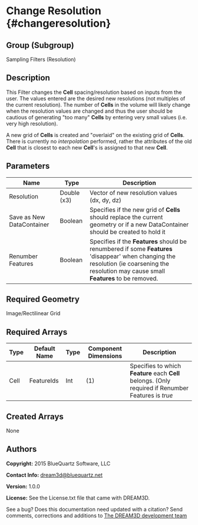 Change Resolution {#changeresolution}
======

## Group (Subgroup) ##
Sampling Filters (Resolution)

## Description ##
This Filter changes the **Cell** spacing/resolution based on inputs from the user.  The values entered are the desired new resolutions (not multiples of the current resolution).  The number of **Cells** in the volume will likely change when the resolution values are changed and thus the user should be cautious of generating "too many" **Cells** by entering very small values (i.e. very high resolution).  

A new grid of **Cells** is created and "overlaid" on the existing grid of **Cells**.  There is currently no *interpolation* performed, rather the attributes of the old **Cell** that is closest to each new **Cell**'s is assigned to that new **Cell**.


## Parameters ##
| Name | Type | Description |
|------|------|------|
| Resolution | Double (x3) | Vector of new resolution values (dx, dy, dz) |
| Save as New DataContainer | Boolean | Specifies if the new grid of **Cells** should replace the current geometry or if a new DataContainer should be created to hold it |
| Renumber Features | Boolean | Specifies if the **Features** should be renumbered if some **Features** 'disappear' when changing the resolution (ie coarsening the resolution may cause small **Features** to be removed. |

## Required Geometry ##
Image/Rectilinear Grid

## Required Arrays ##
| Type | Default Name | Type | Component Dimensions | Description |
|------|--------------|-------------|---------|-----|
| Cell | FeatureIds | Int | (1) | Specifies to which **Feature** each **Cell** belongs. (Only required if Renumber Features is *true* |

## Created Arrays ##
None

## Authors ##

**Copyright:** 2015 BlueQuartz Software, LLC

**Contact Info:** dream3d@bluequartz.net

**Version:** 1.0.0

**License:**  See the License.txt file that came with DREAM3D.




See a bug? Does this documentation need updated with a citation? Send comments, corrections and additions to [The DREAM3D development team](mailto:dream3d@bluequartz.net?subject=Documentation%20Correction)

